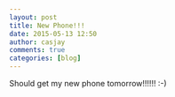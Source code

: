 ```yaml
---
layout: post
title: New Phone!!!
date: 2015-05-13 12:50
author: casjay
comments: true
categories: [blog]
---
```


Should get my new phone tomorrow!!!!!! :-)  
